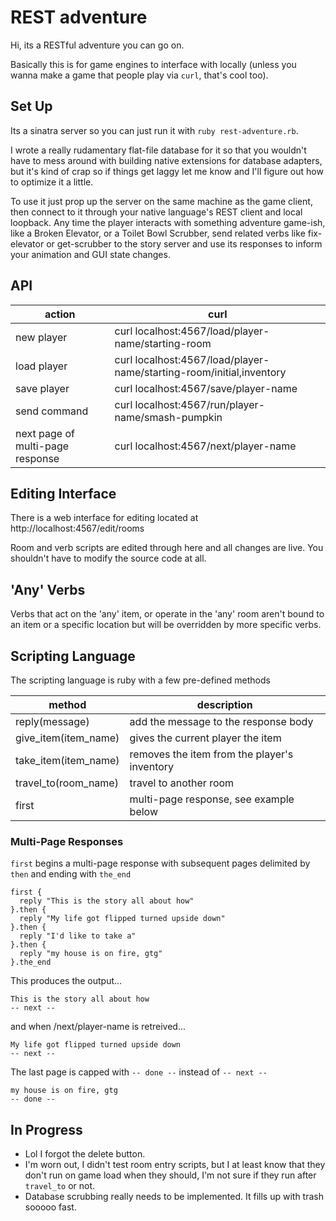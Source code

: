 REST adventure
==============

Hi, its a RESTful adventure you can go on.

Basically this is for game engines to interface with locally (unless you wanna
make a game that people play via `curl`, that's cool too).

Set Up
------

Its a sinatra server so you can just run it with `ruby rest-adventure.rb`.

I wrote a really rudamentary flat-file database for it so that you wouldn't
have to mess around with building native extensions for database adapters, but
it's kind of crap so if things get laggy let me know and I'll figure out how to
optimize it a little.

To use it just prop up the server on the same machine as the game client, then
connect to it through your native language's REST client and local loopback.
Any time the player interacts with something adventure game-ish, like a Broken
Elevator, or a Toilet Bowl Scrubber, send related verbs like fix-elevator or
get-scrubber to the story server and use its responses to inform your animation
and GUI state changes.

API
---

| action         | curl                                                                  |
|----------------|-----------------------------------------------------------------------|
| new player     | curl localhost:4567/load/player-name/starting-room                    |
| load player    | curl localhost:4567/load/player-name/starting-room/initial,inventory  |
| save player    | curl localhost:4567/save/player-name                                  |
| send command   | curl localhost:4567/run/player-name/smash-pumpkin                     |
| next page of multi-page response | curl localhost:4567/next/player-name                |

Editing Interface
-----------------

There is a web interface for editing located at http://localhost:4567/edit/rooms

Room and verb scripts are edited through here and all changes are live. You
shouldn't have to modify the source code at all.

'Any' Verbs
-----------

Verbs that act on the 'any' item, or operate in the 'any' room aren't bound to
an item or a specific location but will be overridden by more specific verbs.

Scripting Language
------------------

The scripting language is ruby with a few pre-defined methods

| method               | description                                  |
|----------------------|----------------------------------------------|
| reply(message)       | add the message to the response body         |
| give_item(item_name) | gives the current player the item            |
| take_item(item_name) | removes the item from the player's inventory |
| travel_to(room_name) | travel to another room                       |
| first                | multi-page response, see example below       |

### Multi-Page Responses

`first` begins a multi-page response with subsequent pages delimited by `then` and ending with `the_end`

    first {
      reply "This is the story all about how"
    }.then {
      reply "My life got flipped turned upside down"
    }.then {
      reply "I'd like to take a"
    }.then {
      reply "my house is on fire, gtg"
    }.the_end

This produces the output...

    This is the story all about how
    -- next --

and when /next/player-name is retreived...

    My life got flipped turned upside down
    -- next --

The last page is capped with `-- done --` instead of `-- next --`

    my house is on fire, gtg
    -- done --

In Progress
-----------

 - Lol I forgot the delete button.
 - I'm worn out, I didn't test room entry scripts, but I at least know that
   they don't run on game load when they should, I'm not sure if they run after
   `travel_to` or not.
 - Database scrubbing really needs to be implemented. It fills up with trash
   sooooo fast.
